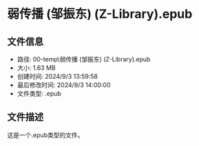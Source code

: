 ﻿# 弱传播 (邹振东) (Z-Library).epub

## 文件信息
- 路径: 00-temp\弱传播 (邹振东) (Z-Library).epub
- 大小: 1.63 MB
- 创建时间: 2024/9/3 13:59:58
- 最后修改时间: 2024/9/3 14:00:00
- 文件类型: .epub

## 文件描述
这是一个.epub类型的文件。

